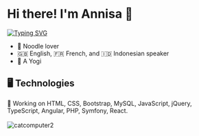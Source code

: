 # Hi there! I'm Annisa 👋

[![Typing SVG](https://readme-typing-svg.herokuapp.com?color=%2336BCF7&size=25&duration=5500&width=500&height=40&lines=Welcome+to+Annisa's+GitHub+Profile!;Full+Stack+Web+Developer;Front-End+Web+Developer;Back-End+Web+Developer)](https://git.io/typing-svg)

<ul>
  <li> 🍜 Noodle lover</li>
  <li> 🇬🇧 English, 🇫🇷 French, and 🇮🇩 Indonesian speaker</li>
  <li> 🧘 A Yogi</li>
</ul>
  

## 🖥️ Technologies
🔭 Working on HTML, CSS, Bootstrap, MySQL, JavaScript, jQuery, TypeScript, Angular, PHP, Symfony, React. <br><br>
![catcomputer2](https://user-images.githubusercontent.com/78032924/111182193-f5d34700-85ae-11eb-81e7-a06c386b271f.gif)

<!--
**ahidayati/ahidayati** is a ✨ _special_ ✨ repository because its `README.md` (this file) appears on your GitHub profile.

Here are some ideas to get you started:

- 🔭 I’m currently working on ...
- 🌱 I’m currently learning ...
- 👯 I’m looking to collaborate on ...
- 🤔 I’m looking for help with ...
- 💬 Ask me about ...
- 📫 How to reach me: ...
- 😄 Pronouns: ...
- ⚡ Fun fact: ...
-->

